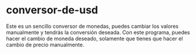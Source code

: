 # conversor-de-usd
Este es un sencillo conversor de monedas, puedes cambiar los valores manualmente y tendrás la conversión deseada.
Con este programa, puedes hacer el cambio de moneda deseado, solamente que tienes que hacer el cambio de precio manualmente.
